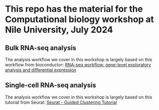 # This repo has the material for the Computational biology workshop at Nile University, July 2024

## Bulk RNA-seq analysis

The analysis workflow we cover in this workshop is largely based on this workflow from bioconductor:
[RNA-seq workflow: gene-level exploratory analysis and differential expression](https://bioconductor.org/help/course-materials/2022/CSAMA/lab/2-tuesday/lab-03-rnaseq/rnaseqGene_CSAMA2022.html)

## Single-cell RNA-seq analysis

The analysis workflow we cover in this workshop is largely based on this tutorial from Seurat:
[Seurat - Guided Clustering Tutorial](https://satijalab.org/seurat/articles/pbmc3k_tutorial)
